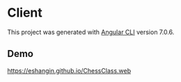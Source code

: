 # Client

This project was generated with [Angular CLI](https://github.com/angular/angular-cli) version 7.0.6.

## Demo

https://eshangin.github.io/ChessClass.web
